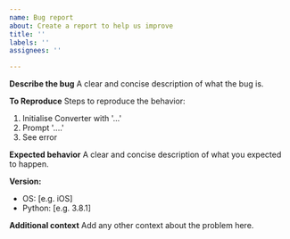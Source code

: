 ```yaml
---
name: Bug report
about: Create a report to help us improve
title: ''
labels: ''
assignees: ''

---
```


**Describe the bug**
A clear and concise description of what the bug is.

**To Reproduce**
Steps to reproduce the behavior:
1. Initialise Converter with '...'
2. Prompt '....'
3. See error

**Expected behavior**
A clear and concise description of what you expected to happen.

**Version:**
 - OS: [e.g. iOS]
 - Python: [e.g. 3.8.1]

**Additional context**
Add any other context about the problem here.
